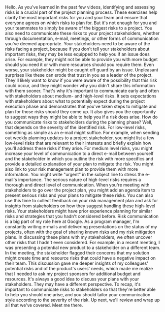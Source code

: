 
Hello. As you've learned in the past few videos, identifying and assessing risks is a crucial part of the project planning process. These exercises help clarify the most important risks for you and your team and ensure that everyone agrees on which risks to plan for. But it's not enough for you and your teammates to simply be aware of the biggest risks to a project. You also need to communicate these risks to your project stakeholders, whether through documentation, e-mail, meetings, or other forms of communication you've deemed appropriate. Your stakeholders need to be aware of the risks facing a project, because if you don't tell your stakeholders about important risks, they may be less equipped to help you if an issue does arise. For example, they might not be able to provide you with more budget should you need it or with more resources should you require them. Even worse, your stakeholder might be caught off guard by an issue. Unpleasant surprises like these can erode that trust in you as a leader of the project. They'll likely want to know if you were aware of the possibility that this risk could occur, and they might wonder why you didn't share this information with them sooner. That's why it's important to communicate early and often with stakeholders about medium- and high-level risks. It sets expectations with stakeholders about what to potentially expect during the project execution phase and demonstrates that you've taken steps to mitigate and plan for those risks should they come up. It also gives you the opportunity to suggest ways they might be able to help you if a risk does arise. How do you communicate risks to stakeholders during the planning phase? Well, that depends on the severity of the identified risk. For low-level risks, something as simple as an e-mail might suffice. For example, when sending out weekly planning updates to a project stakeholder, you might list a few low-level risks that are relevant to their interests and briefly explain how you'll address these risks if they arise. For medium level risks, you might increase your level of communication to a direct e-mail between yourself and the stakeholder in which you outline the risk with more specifics and provide a detailed explanation of your plan to mitigate the risk. You might also link to your risk management plan to provide them with more information. You might write "urgent" in the subject line to stress the e-mail's importance. The serious nature of high-level risks requires a thorough and direct level of communication. When you're meeting with stakeholders to go over the project plan, you might add an agenda item to present serious risks and your plans to mitigate these risks. You can also use this time to collect feedback on your risk management plan and ask for insights from stakeholders on how they suggest handling these high-level risks. Your stakeholders might have prior experience planning for similar risks and strategies that you hadn't considered before. Risk communication is a big part of my role here at Google. As a program manager, I'm constantly writing e-mails and delivering presentations on the status of my projects, often with the goal of sharing known risks and my risk mitigation plans. In discussing these plans with my stakeholders, we often uncover other risks that I hadn't even considered. For example, in a recent meeting, I was presenting a potential new product to a stakeholder on a different team. In the meeting, the stakeholder flagged their concerns that my solution might create time and resource risks that could have a negative impact on their team. This discussion gave me deeper insights of my colleagues' potential risks and of the product's users' needs, which made me realize that I needed to ask my project sponsors for additional budget and resources. It's always a good idea to discuss your plans with your stakeholders. They may have a different perspective. To recap, it's important to communicate risks to stakeholders so that they're better able to help you should one arise, and you should tailor your communication style according to the severity of the risk. Up next, we'll review and wrap up all that we've covered. Meet me there.